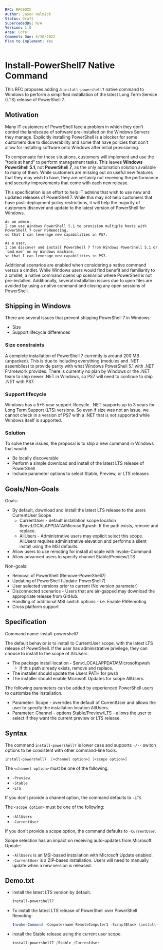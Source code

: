 ```yaml
---
RFC: RFC00XX
Author: Jason Helmick
Status: Draft
SupercededBy: N/A
Version: 1.0
Area: Core
Comments Due: 6/30/2022
Plan to implement: Yes
---
```


# Install-PowerShell7 Native Command

This RFC proposes adding a `install-powershell7` native command to Windows to perform a simplified
installation of the latest Long Term Service (LTS) release of PowerShell 7.

## Motivation

Many IT customers of PowerShell face a problem in which they don't control the landscape of software
pre-installed on the Windows Servers they manage. Explicitly installing PowerShell is a blocker for
some customers due to discoverability and some that have policies that don't allow for installing
software onto Windows after initial provisioning.

To compensate for these situations, customers will implement and use the "tools at hand" to perform
management tasks. This leaves **Windows PowerShell 5.1**, not **PowerShell 7**, as the only
automation solution available to many of them. While customers are missing out on useful new
features that they may wish to have, they are certainly not receiving the performance and security
improvements that come with each new release.

This specification is an effort to help IT admins that wish to use new and updated releases of
PowerShell 7. While this may not help customers that have post-deployment policy restrictions, it
will help the majority of customers discover and update to the latest version of PowerShell for
Windows.

```
As an admin,
I can use Windows PowerShell 5.1 to provision multiple hosts with PowerShell 7 over PSRemoting,
so that I can leverage new capabilities in PS7.
```

```
As a user,
I can discover and install PowerShell 7 from Windows PowerShell 5.1 or `cmd.exe` on my Windows machine,
so that I can leverage new capabilities in PS7.
```

Additional scenarios are enabled when considering a native command versus a cmdlet. While Windows
users would find benefit and familiarity to a cmdlet, a native command opens up scenarios where
PowerShell is not pre-installed. Additionally, several installation issues due to open files are
avoided by using a native command and closing any open sessions of PowerShell.

## Shipping in Windows

There are several issues that prevent shipping PowerShell 7 in Windows:

- Size
- Support lifecycle differences

### Size constraints

 A complete installation of PowerShell 7 currently is around 200 MB (unpacked). This is due to
 including everything (modules and .NET assemblies) to provide parity with what Windows PowerShell
 5.1 with .NET Framework provides. There is currently no plan by Windows or the .NET team to ship
 newer .NET in Windows, so PS7 will need to continue to ship .NET with PS7.

### Support lifecycle

 Windows has a 5+5 year support lifecycle. .NET supports up to 3 years for Long Term Support (LTS)
 versions. So even if size was not an issue, we cannot check in a version of PS7 with a .NET that is
 not supported while Windows itself is supported.

### Solution

To solve these issues, the proposal is to ship a new command in Windows that would:

- Be locally discoverable
- Perform a simple download and install of the latest LTS release of PowerShell
- Include parameter options to select Stable, Preview, or LTS releases

## Goals/Non-Goals

Goals:

- By default, download and install the latest LTS release to the users CurrentUser Scope
  - CurrentUser - default installation scope location $env:LOCALAPPDATA\Microsoft\pwsh. If the path
    exists, remove and replace.
  - AllUsers - Administrative users may explicit select this scope. AllUsers requires administrative
    elevation and performs a silent install using the MSI defaults.
- Allow users to use remoting for install at scale with Invoke-Command
- Allow advanced users to specify channel Stable/Preview/LTS

Non-goals:

- Removal of PowerShell (Remove-PowerShell7)
- Updating of PowerShell (Update-PowerShell7)
- User selected versions prior to current (No version parameter)
- Disconnected scenarios - Users that are air-gapped may download the appropriate release from GitHub.
- Handling of additional MSI switch options - i.e. Enable PSRemoting
- Cross platform support

## Specification

Command name: install-powershell7

The default behavior is to install to CurrentUser scope, with the latest LTS
release of PowerShell. If the user has administrative
privilege, they can choose to install to the scope of AllUsers.

- The package install location - $env:LOCALAPPDATA\Microsoft\pwsh
  - If this path already exists, remove and replace.
- The installer should update the Users PATH for pwsh
- The installer should enable Microsoft Updates for scope AllUsers.

The following parameters can be added by experienced PowerShell users to customize the installation.

- Parameter: Scope - overrides the default of CurrentUser and allows the user to specify the
  installation location AllUsers.
- Parameter: Channel - options Stable/Preview/LTS - allows the user to select if they want the
  current preview or LTS release.

## Syntax

The command `install-powershell7` is lower case and supports `-/--` switch options to be consistent
with other command-line tools.

```syntax
install-powershell7  [<channel option>] [<scope option>]
```

The `<channel option>` must be one of the following:

- `-Preview`
- `-Stable`
- `-LTS`

If you don't provide a channel option, the command defaults to `-LTS`.

The `<scope option>` must be one of the following:

- `-AllUsers`
- `-CurrentUser`

If you don't provide a scope option, the command defaults to `-CurrentUser`.

Scope selection has an impact on receiving auto-updates from Microsoft Update:

- `-AllUsers` is an MSI-based installation with Microsoft Update enabled.
- `-CurrentUser` is a ZIP-based installation. Users will need to manually
  update when a new version is released.

## Demo.txt

- Install the latest LTS version by default.

  ```powershell
  install-powershell7 
  ```

- To install the latest LTS release of PowerShell over PowerShell Remoting:

  ```powershell
  Invoke-Command -Computername RemoteComputer1 -ScriptBlock {install-powershell7}
  ```

- Install the Stable release using the current user scope.

  ```powershell
  install-powershell7 /Stable /CurrentUser
  ```
